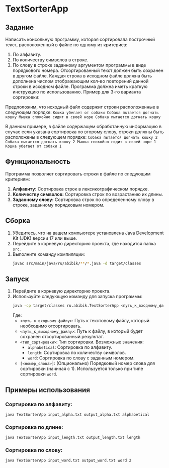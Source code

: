 # TextSorterApp

## Задание

Написать консольную программу, которая  сортировала построчный текст,  расположенный  в файле по одному из критериев:
1.	По алфавиту.
2.	По количеству символов в строке.
3.	По слову в строке заданному аргументом программы в виде порядкового номера.
      Отсортированный текст должен быть сохранен в другом файле.
      Каждая строка в исходном файле должна быть дополнена числом отображающим кол-во повторений данной строки в исходном файле.
      Программа должна иметь краткую инструкцию по использованию.
      Пример для 3-го варианта сортировки:

Предположим, что исходный файл содержит строки расположенные в следующем порядке:
`Кошка убегает от собаки
Собака пытается догнать кошку
Мышка спокойно сидит в своей норе
Собака пытается догнать кошку`

В данном примере, в файле содержащем обработанную информацию в случае если указана сортировка по второму слову, 
строки должны быть расположены в следующем порядке:
`Собака пытается догнать кошку 2
Собака пытается догнать кошку 2
Мышка спокойно сидит в своей норе 1
Кошка убегает от собаки 1`



## Функциональность

Программа позволяет сортировать строки в файле по следующим критериям:

1. **Алфавиту:** Сортировка строк в лексикографическом порядке.
2. **Количеству символов:** Сортировка строк по возрастанию их длины.
3. **Заданному слову:** Сортировка строк по определенному слову в строке, заданному порядковым номером.

## Сборка

1. Убедитесь, что на вашем компьютере установлена Java Development Kit (JDK) версии 17 или выше.
2. Перейдите в корневую директорию проекта, где находится папка `src`.
3. Выполните команду компиляции:
    ```bash
    javac src/main/java/ru/abibik/**/*.java -d target/classes
    ```

## Запуск

1. Перейдите в корневую директорию проекта.
2. Используйте следующую команду для запуска программы:
    ```bash
    java -cp target/classes ru.abibik.TextSorterApp <путь_к_входному_файлу> <путь_к_выходному_файлу> <тип_сортировки> [<номер_слова>]
    ```
   Где:
    *   `<путь_к_входному_файлу>`: Путь к текстовому файлу, который необходимо отсортировать.
    *   `<путь_к_выходному_файлу>`: Путь к файлу, в который будет сохранен отсортированный результат.
    *   `<тип_сортировки>`: Тип сортировки. Возможные значения:
        *   `alphabetical`: Сортировка по алфавиту.
        *   `length`: Сортировка по количеству символов.
        *   `word`: Сортировка по слову с заданным номером.
    *   `[<номер_слова>]`:  (Опционально) Порядковый номер слова для сортировки (начиная с 1). Используется только при типе сортировки `word`.

## Примеры использования

### Сортировка по алфавиту:
`java TextSorterApp input_alpha.txt output_alpha.txt alphabetical`
### Сортировка по длине:
`java TextSorterApp input_length.txt output_length.txt length`
### Сортировка по слову:
`java TextSorterApp input_word.txt output_word.txt word 2`